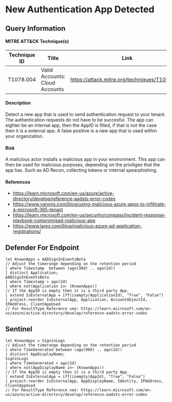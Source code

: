 # New Authentication App Detected

## Query Information

#### MITRE ATT&CK Technique(s)

| Technique ID | Title    | Link    |
| ---  | --- | --- |
| T1078.004 | Valid Accounts: Cloud Accounts | https://attack.mitre.org/techniques/T1078/004 |

#### Description
Detect a new app that is used to send authentication request to your tenant. The authentication requests do not have to be succesful. The app can eighter be an internal app, then the AppID is filled, if that is not the case then it is a external app. A false positive is a new app that is used within your organization. 

#### Risk
A malicious actor installs a malicious app in your environment. This app can then be used for malicious purposes, depending on the priviliges that the app has. Such as AD Recon, collecting tokens or internal spearphishing.

#### References
- https://learn.microsoft.com/en-us/azure/active-directory/develop/reference-aadsts-error-codes
- https://www.varonis.com/blog/using-malicious-azure-apps-to-infiltrate-a-microsoft-365-tenant
- https://learn.microsoft.com/en-us/security/compass/incident-response-playbook-compromised-malicious-app
- https://www.lares.com/blog/malicious-azure-ad-application-registrations/

## Defender For Endpoint
```
let KnownApps = AADSignInEventsBeta
// Adjust the timerange depending on the retention period
| where Timestamp  between (ago(30d) .. ago(2d))
| distinct Application;
AADSignInEventsBeta
| where Timestamp > ago(2d)
| where not(Application in~ (KnownApps))
// If the AppID is empty then it is a third party App.
| extend IsExternalApp = iff(isempty(ApplicationId), "True", "False")
| project-reorder IsExternalApp, Application, AccountObjectId, IPAddress, ClientAppUsed
// For ResultType Reference see: https://learn.microsoft.com/en-us/azure/active-directory/develop/reference-aadsts-error-codes
```

## Sentinel
```
let KnownApps = SigninLogs
// Adjust the timerange depending on the retention period
| where TimeGenerated between (ago(90d) .. ago(2d))
| distinct AppDisplayName;
SigninLogs
| where TimeGenerated > ago(2d)
| where not(AppDisplayName in~ (KnownApps))
// If the AppID is empty then it is a third party App.
| extend IsExternalApp = iff(isempty(AppId), "True", "False")
| project-reorder IsExternalApp, AppDisplayName, Identity, IPAddress, ClientAppUsed
// For ResultType Reference see: https://learn.microsoft.com/en-us/azure/active-directory/develop/reference-aadsts-error-codes
```
